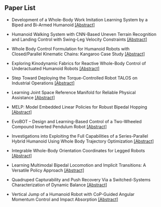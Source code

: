 ## Paper List

- Development of a Whole-Body Work Imitation Learning System by a Biped and Bi-Armed Humanoid
[[Abstract]](https://events.infovaya.com/presentation?id=111410)

- Humanoid Walking System with CNN-Based Uneven Terrain Recognition and Landing Control with Swing-Leg Velocity Constraints
[[Abstract]](https://events.infovaya.com/presentation?id=111413)

- Whole Body Control Formulation for Humanoid Robots with Closed/Parallel Kinematic Chains: Kangaroo Case Study
[[Abstract]](https://events.infovaya.com/presentation?id=111416)

- Exploring Kinodynamic Fabrics for Reactive Whole-Body Control of Underactuated Humanoid Robots
[[Abstract]](https://events.infovaya.com/presentation?id=111419)

- Step Toward Deploying the Torque-Controlled Robot TALOS on Industrial Operations
[[Abstract]](https://events.infovaya.com/presentation?id=111422)

- Learning Joint Space Reference Manifold for Reliable Physical Assistance
[[Abstract]](https://events.infovaya.com/presentation?id=111425)

- MELP: Model Embedded Linear Policies for Robust Bipedal Hopping
[[Abstract]](https://events.infovaya.com/presentation?id=111428)

- EvoBOT – Design and Learning-Based Control of a Two-Wheeled Compound Inverted Pendulum Robot
[[Abstract]](https://events.infovaya.com/presentation?id=111431)

- Investigations into Exploiting the Full Capabilities of a Series-Parallel Hybrid Humanoid Using Whole Body Trajectory Optimization
[[Abstract]](https://events.infovaya.com/presentation?id=111434)

- Integrable Whole-Body Orientation Coordinates for Legged Robots
[[Abstract]](https://events.infovaya.com/presentation?id=111437)

- Learning Multimodal Bipedal Locomotion and Implicit Transitions: A Versatile Policy Approach
[[Abstract]](https://events.infovaya.com/presentation?id=111440)

- Quadruped Capturability and Push Recovery Via a Switched-Systems Characterization of Dynamic Balance
[[Abstract]](https://events.infovaya.com/presentation?id=111443)

- Vertical Jump of a Humanoid Robot with CoP-Guided Angular Momentum Control and Impact Absorption
[[Abstract]](https://events.infovaya.com/presentation?id=111446)

